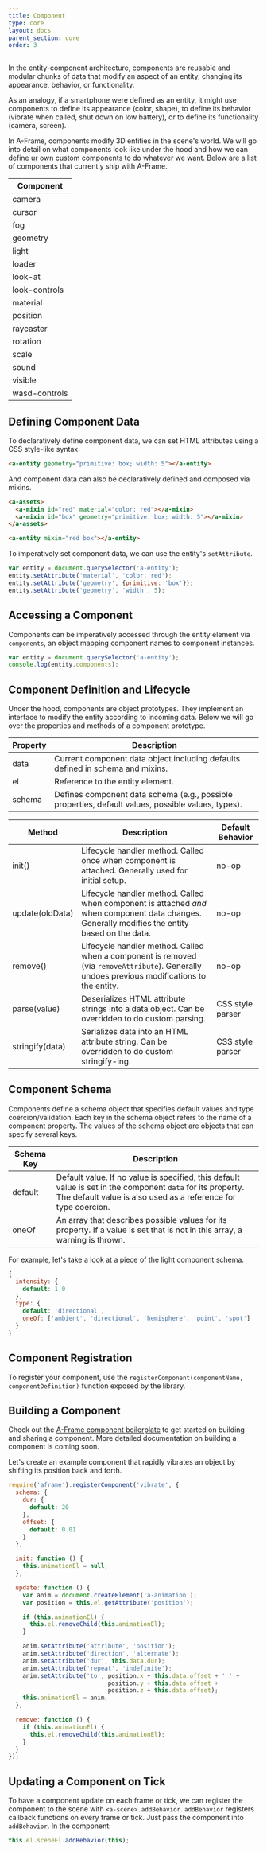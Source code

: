 ```yaml
---
title: Component
type: core
layout: docs
parent_section: core
order: 3
---
```


In the entity-component architecture, components are reusable and modular chunks of data that modify an aspect of an entity, changing its appearance, behavior, or functionality.

As an analogy, if a smartphone were defined as an entity, it might use components to define its appearance (color, shape), to define its behavior (vibrate when called, shut down on low battery), or to define its functionality (camera, screen).

In A-Frame, components modify 3D entities in the scene's world.  We will go into detail on what components look like under the hood and how we can define  ur own custom components to do whatever we want. Below are a list of components that currently ship with A-Frame.

| Component     |
|---------------|
| camera        |
| cursor        |
| fog           |
| geometry      |
| light         |
| loader        |
| look-at       |
| look-controls |
| material      |
| position      |
| raycaster     |
| rotation      |
| scale         |
| sound         |
| visible       |
| wasd-controls |

## Defining Component Data

To declaratively define component data, we can set HTML attributes using a CSS style-like syntax.

```html
<a-entity geometry="primitive: box; width: 5"></a-entity>
```

And component data can also be declaratively defined and composed via mixins.

```html
<a-assets>
  <a-mixin id="red" material="color: red"></a-mixin>
  <a-mixin id="box" geometry="primitive: box; width: 5"></a-mixin>
</a-assets>

<a-entity mixin="red box"></a-entity>
```

To imperatively set component data, we can use the entity's `setAttribute`.

```js
var entity = document.querySelector('a-entity');
entity.setAttribute('material', 'color: red');
entity.setAttribute('geometry', {primitive: 'box'});
entity.setAttribute('geometry', 'width', 5);
```

## Accessing a Component

Components can be imperatively accessed through the entity element via `components`, an object mapping component names to component instances.

```js
var entity = document.querySelector('a-entity');
console.log(entity.components);
```

## Component Definition and Lifecycle

Under the hood, components are object prototypes. They implement an interface to modify the entity according to incoming data. Below we will go over the properties and methods of a component prototype.

| Property | Description                                                                                        |
|----------|----------------------------------------------------------------------------------------------------|
| data     | Current component data object including defaults defined in schema and mixins.                     |
| el       | Reference to the entity element.                                                                   |
| schema   | Defines component data schema (e.g., possible properties, default values, possible values, types). |

| Method          | Description                                                                                                                                      | Default Behavior |
|-----------------|--------------------------------------------------------------------------------------------------------------------------------------------------|------------------|
| init()          | Lifecycle handler method. Called once when component is attached. Generally used for initial setup.                                              | no-op            |
| update(oldData) | Lifecycle handler method. Called when component is attached *and* when component data changes. Generally modifies the entity based on the data. | no-op            |
| remove()        | Lifecycle handler method. Called when a component is removed (via `removeAttribute`). Generally undoes previous modifications to the entity.  | no-op            |
| parse(value)    | Deserializes HTML attribute strings into a data object. Can be overridden to do custom parsing.                                                  | CSS style parser |
| stringify(data) | Serializes data into an HTML attribute string. Can be overridden to do custom stringify-ing.                                                     | CSS style parser |

## Component Schema

Components define a schema object that specifies default values and type coercion/validation. Each key in the schema object refers to the name of a component property. The values of the schema object are objects that can specify several keys.

| Schema Key | Description                                                                                                                                                                    |
|------------|--------------------------------------------------------------------------------------------------------------------------------------------------------------------------------|
| default    | Default value. If no value is specified, this default value is set in the component `data` for its property. The default value is also used as a reference for type coercion. |
| oneOf      | An array that describes possible values for its property. If a value is set that is not in this array, a warning is thrown.                                              |

For example, let's take a look at a piece of the light component schema.

```js
{
  intensity: {
    default: 1.0
  },
  type: {
    default: 'directional',
    oneOf: ['ambient', 'directional', 'hemisphere', 'point', 'spot']
  }
}
```

## Component Registration

To register your component, use the `registerComponent(componentName, componentDefinition)` function exposed by the library.

## Building a Component

Check out the [A-Frame component
boilerplate](https://github.com/ngokevin/aframe-component-boilerplate) to get
started on building and sharing a component. More detailed documentation on building
a component is coming soon.

Let's create an example component that rapidly vibrates an object by shifting its position back and forth.

```js
require('aframe').registerComponent('vibrate', {
  schema: {
    dur: {
      default: 20
    },
    offset: {
      default: 0.01
    }
  },

  init: function () {
    this.animationEl = null;
  },

  update: function () {
    var anim = document.createElement('a-animation');
    var position = this.el.getAttribute('position');

    if (this.animationEl) {
      this.el.removeChild(this.animationEl);
    }

    anim.setAttribute('attribute', 'position');
    anim.setAttribute('direction', 'alternate');
    anim.setAttribute('dur', this.data.dur);
    anim.setAttribute('repeat', 'indefinite');
    anim.setAttribute('to', position.x + this.data.offset + ' ' +
                            position.y + this.data.offset +
                            position.z + this.data.offset);
    this.animationEl = anim;
  },

  remove: function () {
    if (this.animationEl) {
      this.el.removeChild(this.animationEl);
    }
  }
});
```

## Updating a Component on Tick

To have a component update on each frame or tick, we can register the component to the scene with `<a-scene>.addBehavior`. `addBehavior` registers callback functions on every frame or tick. Just pass the component into `addBehavior`. In the component:

```js
this.el.sceneEl.addBehavior(this);
```
